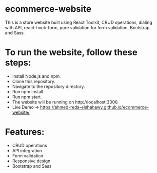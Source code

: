 # ecommerce-website
This is a store website built using React Toolkit, CRUD operations, dialing with API, react-hook-form, pure validation for form validation, Bootstrap, and Sass.


# To run the website, follow these steps:

- Install Node.js and npm.
- Clone this repository.
- Navigate to the repository directory.
- Run npm install.
- Run npm start.
- The website will be running on http://localhost:3000.
- Live Demo => https://ahmed-reda-elshahawy.github.io/ecommerce-website/

# Features:

- CRUD operations
- API integration
- Form validation
- Responsive design
- Bootstrap and Sass
